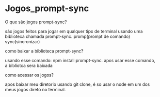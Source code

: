 # Jogos_prompt-sync


O que são jogos prompt-sync?

são jogos feitos para jogar em qualquer tipo de terminal usando uma biblioteca chamada prompt-sync. 
promp(prompt de comando)
sync(sincronizar)

como baixar a biblioteca prompt-sync?

usando esse comando: npm install prompt-sync. apos usar esse comando, a bibliotca sera baixada

como acessar os jogos?

apos baixar meu diretorio usando git clone, é so usar o node em um dos meus jogos direto no terminal. 


